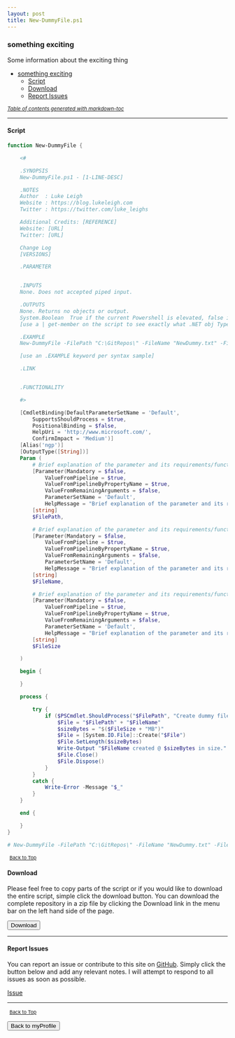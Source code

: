 ```yaml
---
layout: post
title: New-DummyFile.ps1
---
```


### something exciting

Some information about the exciting thing

- [something exciting](#something-exciting)
  - [Script](#script)
  - [Download](#download)
  - [Report Issues](#report-issues)

<small><i><a href='http://ecotrust-canada.github.io/markdown-toc/'>Table of contents generated with markdown-toc</a></i></small>

---

#### Script

```powershell
function New-DummyFile {

    <#

    .SYNOPSIS
    New-DummyFile.ps1 - [1-LINE-DESC]

    .NOTES
    Author	: Luke Leigh
    Website	: https://blog.lukeleigh.com
    Twitter	: https://twitter.com/luke_leighs

    Additional Credits: [REFERENCE]
    Website: [URL]
    Twitter: [URL]

    Change Log
    [VERSIONS]

    .PARAMETER


    .INPUTS
    None. Does not accepted piped input.

    .OUTPUTS
    None. Returns no objects or output.
    System.Boolean  True if the current Powershell is elevated, false if not.
    [use a | get-member on the script to see exactly what .NET obj TypeName is being returning for the info above]

    .EXAMPLE
    New-DummyFile -FilePath "C:\GitRepos\" -FileName "NewDummy.txt" -FileSize 32

    [use an .EXAMPLE keyword per syntax sample]

    .LINK


    .FUNCTIONALITY

    #>

    [CmdletBinding(DefaultParameterSetName = 'Default',
        SupportsShouldProcess = $true,
        PositionalBinding = $false,
        HelpUri = 'http://www.microsoft.com/',
        ConfirmImpact = 'Medium')]
    [Alias('ngp')]
    [OutputType([String])]
    Param (
        # Brief explanation of the parameter and its requirements/function
        [Parameter(Mandatory = $false,
            ValueFromPipeline = $true,
            ValueFromPipelineByPropertyName = $true,
            ValueFromRemainingArguments = $false,
            ParameterSetName = 'Default',
            HelpMessage = "Brief explanation of the parameter and its requirements/function" )]
        [string]
        $FilePath,

        # Brief explanation of the parameter and its requirements/function
        [Parameter(Mandatory = $false,
            ValueFromPipeline = $true,
            ValueFromPipelineByPropertyName = $true,
            ValueFromRemainingArguments = $false,
            ParameterSetName = 'Default',
            HelpMessage = "Brief explanation of the parameter and its requirements/function" )]
        [string]
        $FileName,

        # Brief explanation of the parameter and its requirements/function
        [Parameter(Mandatory = $false,
            ValueFromPipeline = $true,
            ValueFromPipelineByPropertyName = $true,
            ValueFromRemainingArguments = $false,
            ParameterSetName = 'Default',
            HelpMessage = "Brief explanation of the parameter and its requirements/function" )]
        [string]
        $FileSize

    )

    begin {

    }

    process {

        try {
            if ($PSCmdlet.ShouldProcess("$FilePath", "Create dummy file of size $sizeBytes")) {
                $File = "$FilePath" + "$FileName"
                $sizeBytes = "$($FileSize + "MB")"
                $File = [System.IO.File]::Create("$File")
                $File.SetLength($sizeBytes)
                Write-Output "$FileName created @ $sizeBytes in size."
                $File.Close()
                $File.Dispose()
            }
        }
        catch {
            Write-Error -Message "$_"
        }
    }

    end {

    }
}

# New-DummyFile -FilePath "C:\GitRepos\" -FileName "NewDummy.txt" -FileSize 32
```

<span style="font-size:11px;"><a href="#"><i class="fas fa-caret-up" aria-hidden="true" style="color: white; margin-right:5px;"></i>Back to Top</a></span>

#### Download

Please feel free to copy parts of the script or if you would like to download the entire script, simple click the download button. You can download the complete repository in a zip file by clicking the Download link in the menu bar on the left hand side of the page.

<button class="btn" type="submit" onclick="window.open('https://scripts.lukeleigh.com/powershell/functions/myProfile/New-DummyFile.ps1')">
    <i class="fa fa-cloud-download-alt">
    </i>
        Download
</button>

---

#### Report Issues

You can report an issue or contribute to this site on <a href="https://github.com/BanterBoy/scripts-blog/issues">GitHub</a>. Simply click the button below and add any relevant notes. I will attempt to respond to all issues as soon as possible.

<!-- Place this tag where you want the button to render. -->

<a class="github-button" href="https://github.com/BanterBoy/scripts-blog/issues/new?title=New-DummyFile.ps1&body=There is a problem with this function. Please find details below." data-show-count="true" aria-label="Issue BanterBoy/scripts-blog on GitHub">Issue</a>

---

<span style="font-size:11px;"><a href="#"><i class="fas fa-caret-up" aria-hidden="true" style="color: white; margin-right:5px;"></i>Back to Top</a></span>

<a href="/menu/_pages/myProfile.html">
    <button class="btn">
        <i class='fas fa-reply'>
        </i>
            Back to myProfile
    </button>
</a>

[1]: http://ecotrust-canada.github.io/markdown-toc
[2]: https://github.com/googlearchive/code-prettify
